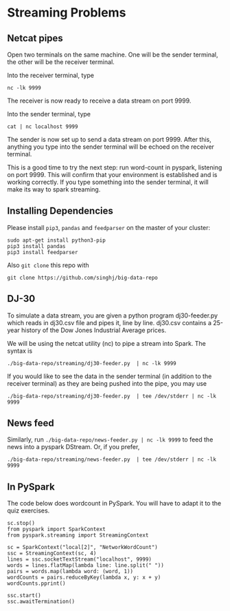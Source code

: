 # Streaming Problems

## Netcat pipes

Open two terminals on the same machine. One will be the sender terminal, the other will be the receiver terminal.

Into the receiver terminal, type

    nc -lk 9999

The receiver is now ready to receive a data stream on port 9999. 

Into the sender terminal, type

    cat | nc localhost 9999

The sender is now set up to send a data stream on port 9999. After this, anything you type into the sender terminal will be echoed on the receiver terminal.

This is a good time to try the next step: run word-count in pyspark, listening on port 9999. This will confirm that your environment is established and is working correctly. If you type something into the sender terminal, it will make its way to spark streaming.

## Installing Dependencies

Please install `pip3`, `pandas` and `feedparser` on the master of your cluster:

    sudo apt-get install python3-pip
    pip3 install pandas
    pip3 install feedparser

Also `git clone` this repo with

    git clone https://github.com/singhj/big-data-repo

## DJ-30
To simulate a data stream, you are given a python program dj30-feeder.py which reads in dj30.csv file and pipes it, line by line. dj30.csv contains a 25-year history of the Dow Jones Industrial Average prices. 

We will be using the netcat utility (nc) to pipe a stream into Spark. The syntax is

    ./big-data-repo/streaming/dj30-feeder.py  | nc -lk 9999

If you would like to see the data in the sender terminal (in addition to the receiver terminal) as they are being pushed into the pipe, you may use

    ./big-data-repo/streaming/dj30-feeder.py  | tee /dev/stderr | nc -lk 9999 


## News feed

Similarly, run `./big-data-repo/news-feeder.py | nc -lk 9999` to feed the news into a pyspark DStream. Or, if you prefer,

    ./big-data-repo/streaming/news-feeder.py  | tee /dev/stderr | nc -lk 9999

## In PySpark

The code below does wordcount in PySpark. You will have to adapt it to the quiz exercises.

    sc.stop()
    from pyspark import SparkContext
    from pyspark.streaming import StreamingContext

    sc = SparkContext("local[2]", "NetworkWordCount")
    ssc = StreamingContext(sc, 4)
    lines = ssc.socketTextStream("localhost", 9999)
    words = lines.flatMap(lambda line: line.split(" "))
    pairs = words.map(lambda word: (word, 1))
    wordCounts = pairs.reduceByKey(lambda x, y: x + y)
    wordCounts.pprint()

    ssc.start()
    ssc.awaitTermination()


